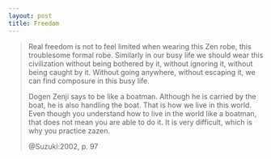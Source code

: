 ```yaml
---
layout: post
title: Freedom
---
```



> Real freedom is not to feel limited when wearing this Zen robe, this
> troublesome formal robe. Similarly in our busy life we should wear this
> civilization without being bothered by it, without ignoring it, without being
> caught by it. Without going anywhere, without escaping it, we can find
> composure in this busy life.
>
> Dogen Zenji says to be like a boatman. Although he is carried by the boat, he
> is also handling the boat. That is how we live in this world. Even though you 
> understand how to live in the world like a boatman, that does not mean you 
> are able to do it. It is very difficult, which is why you practice zazen.
>
> @Suzuki:2002, p. 97
